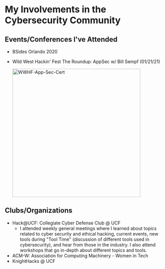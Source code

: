 # My Involvements in the Cybersecurity Community

## Events/Conferences I've Attended
- BSides Orlando 2020
- Wild West Hackin' Fest The Roundup: AppSec w/ Bill Sempf (01/21/21)
  
  <img src='https://i.postimg.cc/j5hSZZTs/WWHF-App-Sec-Cert.png' border='0' alt='WWHF-App-Sec-Cert' width='400px'/>

## Clubs/Organizations
- Hack@UCF: Collegiate Cyber Defense Club @ UCF
  - I attended weekly general meetings where I learned about topics related to cyber security and ethical hacking, current events,
    new tools during "Tool Time" (discussion of different tools used in cybersecurity), and hear from those in the industry. I also attend workshops 
    that go in-depth about different topics and tools. 
- ACM-W: Association for Computing Machinery - Women in Tech
- KnightHacks @ UCF
